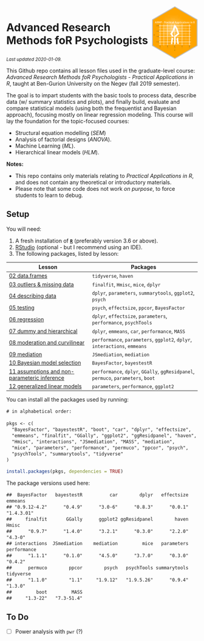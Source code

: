
<img src='logo/BGUHex.png' align="right" height="139" />

# Advanced Research Methods foR Psychologists

<sub>*Last updated 2020-01-09.*</sub>

This Github repo contains all lesson files used in the graduate-level
course: *Advanced Research Methods foR Psychologists - Practical
Applications in R*, taught at Ben-Gurion University on the Negev (fall
2019 semester).

The goal is to impart students with the basic tools to process data,
describe data (w/ summary statistics and plots), and finally build,
evaluate and compare statistical models (using both the frequentist and
Bayesian approach), focusing mostly on linear regression modeling. This
course will lay the foundation for the topic-focused courses:

  - Structural equation modelling (*SEM*)
  - Analysis of factorial designs (*ANOVA*).
  - Machine Learning (*ML*).
  - Hierarchical linear models (*HLM*).

**Notes:**

  - This repo contains only materials relating to *Practical
    Applications in R*, and does not contain any theoretical or
    introductory materials.  
  - Please note that some code does not work *on purpose*, to force
    students to learn to debug.

## Setup

You will need:

1.  A fresh installation of [**`R`**](https://cran.r-project.org/)
    (preferably version 3.6 or above).
2.  [RStudio](https://www.rstudio.com/products/rstudio/download/)
    (optional - but I recommend using an IDE).
3.  The following packages, listed by lesson:

| Lesson                                                                                                | Packages                                                                          |
| ----------------------------------------------------------------------------------------------------- | --------------------------------------------------------------------------------- |
| [02 data.frames](/02%20data.frames)                                                                   | `tidyverse`, `haven`                                                              |
| [03 outliers & missing data](/03%20outliers%20&%20missing%20data)                                     | `finalfit`, `Hmisc`, `mice`, `dplyr`                                              |
| [04 describing data](/04%20describing%20data)                                                         | `dplyr`, `parameters`, `summarytools`, `ggplot2`, `psych`                         |
| [05 testing](/05%20testing)                                                                           | `psych`, `effectsize`, `ppcor`, `BayesFactor`                                     |
| [06 regression](/06%20regression)                                                                     | `dplyr`, `effectsize`, `parameters`, `performance`, `psychTools`                  |
| [07 dummy and hierarchical](/07%20dummy%20and%20hierarchical)                                         | `dplyr`, `emmeans`, `car`, `performance`, `MASS`                                  |
| [08 moderation and curvilinear](/08%20moderation%20and%20curvilinear)                                 | `performance`, `parameters`, `ggplot2`, `dplyr`, `interactions`, `emmeans`        |
| [09 mediation](/09%20mediation)                                                                       | `JSmediation`, `mediation`                                                        |
| [10 Bayesian model selection](/10%20Bayesian%20model%20selection)                                     | `BayesFactor`, `bayestestR`                                                       |
| [11 assumptions and non-parameteric inference](/11%20assumptions%20and%20non-parameteric%20inference) | `performance`, `dplyr`, `GGally`, `ggResidpanel`, `permuco`, `parameters`, `boot` |
| [12 generalized linear models](/12%20generalized%20linear%20models)                                   | `parameters`, `performance`, `ggplot2`                                            |

You can install all the packages used by running:

    # in alphabetical order:

    pkgs <- c(
      "BayesFactor", "bayestestR", "boot", "car", "dplyr", "effectsize",
      "emmeans", "finalfit", "GGally", "ggplot2", "ggResidpanel", "haven",
      "Hmisc", "interactions", "JSmediation", "MASS", "mediation",
      "mice", "parameters", "performance", "permuco", "ppcor", "psych",
      "psychTools", "summarytools", "tidyverse"
    )

``` r
install.packages(pkgs, dependencies = TRUE)
```

The package versions used here:

    ##  BayesFactor   bayestestR          car        dplyr   effectsize      emmeans 
    ## "0.9.12-4.2"      "0.4.9"      "3.0-6"      "0.8.3"      "0.0.1"   "1.4.3.01" 
    ##     finalfit       GGally      ggplot2 ggResidpanel        haven        Hmisc 
    ##      "0.9.7"      "1.4.0"      "3.2.1"      "0.3.0"      "2.2.0"      "4.3-0" 
    ## interactions  JSmediation    mediation         mice   parameters  performance 
    ##      "1.1.1"      "0.1.0"      "4.5.0"      "3.7.0"      "0.3.0"      "0.4.2" 
    ##      permuco        ppcor        psych   psychTools summarytools    tidyverse 
    ##      "1.1.0"        "1.1"     "1.9.12"   "1.9.5.26"      "0.9.4"      "1.3.0" 
    ##         boot         MASS 
    ##     "1.3-22"   "7.3-51.4"

## To Do

  - [ ] Power analysis with `pwr` (?)
